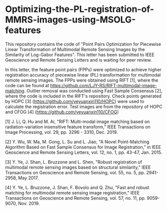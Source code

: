 # Optimizing-the-PL-registration-of-MMRS-images-using-MSOLG-features
This repository contains the code of "Point Pairs Optimization for Piecewise Linear Transformation of Multimodal Remote Sensing Images by the Similarity of Log-Gabor Features". This letter has been submitted to IEEE Geoscience and Remote Sensing Letters and is waiting for peer review.

In this letter, the feature point pairs (FPPs) were optimized to achieve higher registration accuracy of piecewise linear (PL) transformation for multimodal remote sensing images. The FPPs were obtained using RIFT [1], where the code can be found at https://github.com/LJY-RS/RIFT-multimodal-image-matching. Outlier removal was conducted using Fast Sample Consensus [2], where the code is included in the RIFT's repository. Check points generated by HOPC [3] (https://github.com/yeyuanxin110/HOPC) were used to calculate the registration error. Test images are from the repository of HOPC and CFOG [4] (https://github.com/yeyuanxin110/CFOG)

[1] J. Li, Q. Hu and M. Ai, "RIFT: Multi-modal image matching based on radiation-variation insensitive feature transform," IEEE Transactions on Image Processing, vol. 29, pp. 3296 - 3310, Dec. 2019. 

[2] Y. Wu, W. Ma, M. Gong, L. Su and L. Jiao, "A Novel Point-Matching Algorithm Based on Fast Sample Consensus for Image Registration," in IEEE Geoscience and Remote Sensing Letters, vol. 12, no. 1, pp. 43-47, Jan. 2015.

[3] Y. Ye, J. Shan, L. Bruzzone and L. Shen, "Robust registration of multimodal remote sensing images based on structural similarity," IEEE Transactions on Geoscience and Remote Sensing, vol. 55, no. 5, pp. 2941-2958, May 2017. 

[4] Y. Ye, L. Bruzzone, J. Shan, F. Bovolo and Q. Zhu, "Fast and robust matching for multimodal remote sensing image registration," IEEE Transactions on Geoscience and Remote Sensing, vol. 57, no. 11, pp. 9059-9070, Nov. 2019. 
